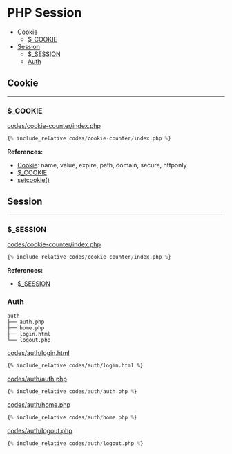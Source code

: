 # PHP Session

- [Cookie](#cookie)
  - [$_COOKIE](#_cookie)
- [Session](#session)
  - [$_SESSION](#_session)
  - [Auth](#auth)

## Cookie
---

### $_COOKIE

[codes/cookie-counter/index.php](codes/cookie-counter/index.php)
```php
{% include_relative codes/cookie-counter/index.php %}
```

**References:** 
- [Cookie](http://php.net/manual/en/features.cookies.php): name, value, expire, path, domain, secure, httponly
- [$_COOKIE](http://php.net/manual/en/reserved.variables.cookies.php)
- [setcookie()](http://php.net/manual/en/function.setcookie.php)

## Session
---

### $_SESSION

[codes/cookie-counter/index.php](codes/cookie-counter/index.php)
```php
{% include_relative codes/cookie-counter/index.php %}
```

**References:** 
- [$_SESSION](http://php.net/manual/en/reserved.variables.session.php)

### Auth

```
auth
├── auth.php
├── home.php
├── login.html
└── logout.php
```

[codes/auth/login.html](codes/auth/login.html)
```html
{% include_relative codes/auth/login.html %}
```

[codes/auth/auth.php](codes/auth/auth.php)
```php
{% include_relative codes/auth/auth.php %}
```

[codes/auth/home.php](codes/auth/home.php)
```php
{% include_relative codes/auth/home.php %}
```

[codes/auth/logout.php](codes/auth/logout.php)
```php
{% include_relative codes/auth/logout.php %}
```